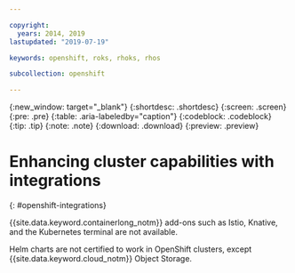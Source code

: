 ```yaml
---

copyright:
  years: 2014, 2019
lastupdated: "2019-07-19"

keywords: openshift, roks, rhoks, rhos

subcollection: openshift

---
```


{:new_window: target="_blank"}
{:shortdesc: .shortdesc}
{:screen: .screen}
{:pre: .pre}
{:table: .aria-labeledby="caption"}
{:codeblock: .codeblock}
{:tip: .tip}
{:note: .note}
{:download: .download}
{:preview: .preview}

# Enhancing cluster capabilities with integrations
{: #openshift-integrations}

{{site.data.keyword.containerlong_notm}} add-ons such as Istio, Knative, and the Kubernetes terminal are not available.

Helm charts are not certified to work in OpenShift clusters, except {{site.data.keyword.cloud_notm}} Object Storage.